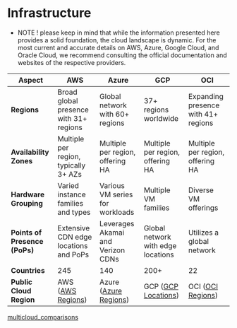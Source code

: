 # Infrastructure
- NOTE
! please keep in mind that while the information presented here provides a solid foundation, the cloud landscape is dynamic.
For the most current and accurate details on AWS, Azure, Google Cloud, and Oracle Cloud, we recommend consulting the official documentation and websites of the respective providers.

| Aspect                        | AWS                                  | Azure                               | GCP                                 | OCI                                 |
| ----------------------------- | ------------------------------------ | ----------------------------------- | ----------------------------------- | ----------------------------------- |
| **Regions**                   | Broad global presence with 31+ regions | Global network with 60+ regions     | 37+ regions worldwide              | Expanding presence with 41+ regions |
| **Availability Zones**        | Multiple per region, typically 3+ AZs | Multiple per region, offering HA   | Multiple per region, offering HA   | Multiple per region, offering HA   |
| **Hardware Grouping**         | Varied instance families and types   | Various VM series for workloads    | Multiple VM families               | Diverse VM offerings                |
| **Points of Presence (PoPs)** | Extensive CDN edge locations and PoPs | Leverages Akamai and Verizon CDNs  | Global network with edge locations | Utilizes a global network           |
| **Countries**                 |245 | 140            | 200+            | 22     |
| **Public Cloud Region**                      | AWS ([AWS Regions](https://aws.amazon.com/about-aws/global-infrastructure/regions_az/)) | Azure ([Azure Regions](https://azure.microsoft.com/en-us/global-infrastructure/regions/)) | GCP ([GCP Locations](https://cloud.google.com/about/locations)) | OCI ([OCI Regions](https://www.oracle.com/cloud/data-regions.html)) |

[multicloud_comparisons](https://github.com/asiandevs/multicloud_comparisons/blob/main/README.md)
